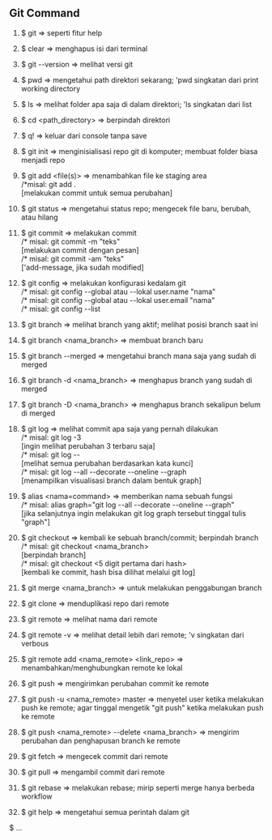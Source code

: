 ## Git Command
1. $ git => seperti fitur help

2. $ clear => menghapus isi dari terminal

3. $ git --version => melihat versi git

4. $ pwd => mengetahui path direktori sekarang; 'pwd singkatan dari print working directory

5. $ ls => melihat folder apa saja di dalam direktori; 'ls singkatan dari list

6. $ cd <path_directory> => berpindah direktori

7. $ q! => keluar dari console tanpa save

8. $ git init => menginisialisasi repo git di komputer; membuat folder biasa menjadi repo

9. $ git add <file(s)> => menambahkan file ke staging area    
    /*misal: git add .    
    [melakukan commit untuk semua perubahan]

10. $ git status => mengetahui status repo; mengecek file baru, berubah, atau hilang

11. $ git commit => melakukan commit    
    /* misal: git commit -m "teks"    
    [melakukan commit dengan pesan]    
    /* misal: git commit -am "teks"    
    ['add-message, jika sudah modified]

12. $ git config => melakukan konfigurasi kedalam git    
    /* misal: git config --global atau --lokal user.name "nama"    
    /* misal: git config --global atau --lokal user.email "nama"    
    /* misal: git config --list

13. $ git branch => melihat branch yang aktif; melihat posisi branch saat ini

14. $ git branch <nama_branch> => membuat branch baru

15. $ git branch --merged => mengetahui branch mana saja yang sudah di merged

16. $ git branch -d <nama_branch> => menghapus branch yang sudah di merged

17. $ git branch -D <nama_branch> => menghapus branch sekalipun belum di merged

18. $ git log => melihat commit apa saja yang pernah dilakukan    
    /* misal: git log -3    
    [ingin melihat perubahan 3 terbaru saja]    
    /* misal: git log --<kata kunci file>    
    [melihat semua perubahan berdasarkan kata kunci]    
    /* misal: git log --all --decorate --oneline --graph    
    [menampilkan visualisasi branch dalam bentuk graph]

19. $ alias <nama=command> => memberikan nama sebuah fungsi    
    /* misal: alias graph="git log --all --decorate --oneline --graph"    
    [jika selanjutnya ingin melakukan git log graph tersebut tinggal tulis "graph"]

20. $ git checkout => kembali ke sebuah branch/commit; berpindah branch    
    /* misal: git checkout <nama_branch>    
    [berpindah branch]    
    /* misal: git checkout <5 digit pertama dari hash>    
    [kembali ke commit, hash bisa dilihat melalui git log]

21. $ git merge <nama_branch> => untuk melakukan penggabungan branch

22. $ git clone => menduplikasi repo dari remote

23. $ git remote => melihat nama dari remote

24. $ git remote -v => melihat detail lebih dari remote; 'v singkatan dari verbous

25. $ git remote add <nama_remote> <link_repo> => menambahkan/menghubungkan remote ke lokal

26. $ git push => mengirimkan perubahan commit ke remote

27. $ git push -u <nama_remote> master => menyetel user ketika melakukan push ke remote; agar tinggal mengetik "git push" ketika melakukan push ke remote

28. $ git push <nama_remote> --delete <nama_branch> => mengirim perubahan dan penghapusan branch ke remote

29. $ git fetch => mengecek commit dari remote

30. $ git pull => mengambil commit dari remote

31. $ git rebase <branch> => melakukan rebase; mirip seperti merge hanya berbeda workflow

32. $ git help => mengetahui semua perintah dalam git

$ ...

